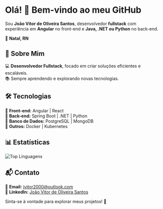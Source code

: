 # Olá! 👋 Bem-vindo ao meu GitHub  

Sou **João Vitor de Oliveira Santos**, desenvolvedor **fullstack** com experiência em **Angular** no front-end e **Java, .NET ou Python** no back-end.  

📍 **Natal, RN**  

## 🚀 Sobre Mim  
💻 **Desenvolvedor Fullstack**, focado em criar soluções eficientes e escaláveis.  
📚 Sempre aprendendo e explorando novas tecnologias.  

## 🛠️ Tecnologias  
🔹 **Front-end:** Angular | React  
🔹 **Back-end:** Spring Boot | .NET | Python  
🔹 **Banco de Dados:** PostgreSQL | MongoDB  
🔹 **Outros:** Docker | Kubernetes

## 📊 Estatísticas  

![Top Linguagens](https://github-readme-stats.vercel.app/api/top-langs/?username=JVitoroliv3ira&layout=compact&hide=html,css&theme=radical)  

## 📬 Contato  
📧 **Email:** [jvitor2000@outlook.com](mailto:jvitor2000@outlook.com)  
💼 **LinkedIn:** [João Vitor de Oliveira Santos](www.linkedin.com/in/jvoliveira-dev)  

Sinta-se à vontade para explorar meus projetos! 🚀  
